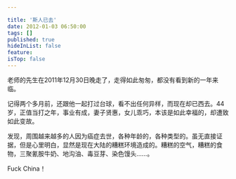 ```yaml
---

title: '斯人已去'
date: 2012-01-03 06:50:00
tags: []
published: true
hideInList: false
feature: 
isTop: false
---
```

<p>老师的先生在2011年12月30日晚走了，走得如此匆匆，都没有看到新的一年来临。</p>
<p>记得两个多月前，还跟他一起打过台球，看不出任何异样，而现在却已西去。44岁，正值当打之年，事业有成，妻子贤惠，女儿乖巧，本该是如此幸福的，却遭致如此变故。</p>
<p>发现，周围越来越多的人因为癌症去世，各种年龄的，各种类型的。虽无直接证据，但是心里明白，显然是现在大陆的糟糕环境造成的。糟糕的空气，糟糕的食物，三聚氰胺牛奶、地沟油、毒豆芽、染色馒头……。</p>
<p>Fuck China！</p>
